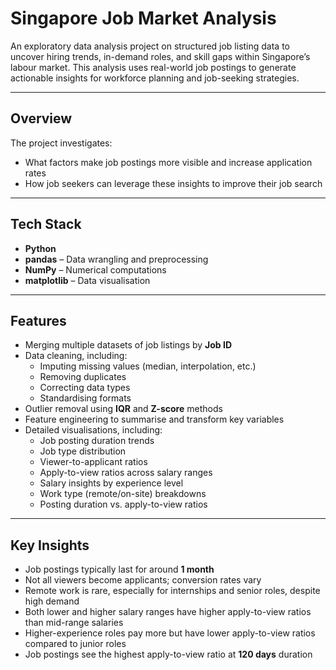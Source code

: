 # Singapore Job Market Analysis

An exploratory data analysis project on structured job listing data to uncover hiring trends, in-demand roles, and skill gaps within Singapore’s labour market. This analysis uses real-world job postings to generate actionable insights for workforce planning and job-seeking strategies.

---

## Overview
The project investigates:
- What factors make job postings more visible and increase application rates
- How job seekers can leverage these insights to improve their job search

---

## Tech Stack
- **Python**
- **pandas** – Data wrangling and preprocessing
- **NumPy** – Numerical computations
- **matplotlib** – Data visualisation

---

## Features
- Merging multiple datasets of job listings by **Job ID**
- Data cleaning, including:
  - Imputing missing values (median, interpolation, etc.)
  - Removing duplicates
  - Correcting data types
  - Standardising formats
- Outlier removal using **IQR** and **Z-score** methods
- Feature engineering to summarise and transform key variables
- Detailed visualisations, including:
  - Job posting duration trends
  - Job type distribution
  - Viewer-to-applicant ratios
  - Apply-to-view ratios across salary ranges
  - Salary insights by experience level
  - Work type (remote/on-site) breakdowns
  - Posting duration vs. apply-to-view ratios

---

## Key Insights
- Job postings typically last for around **1 month**
- Not all viewers become applicants; conversion rates vary
- Remote work is rare, especially for internships and senior roles, despite high demand
- Both lower and higher salary ranges have higher apply-to-view ratios than mid-range salaries
- Higher-experience roles pay more but have lower apply-to-view ratios compared to junior roles
- Job postings see the highest apply-to-view ratio at **120 days** duration
